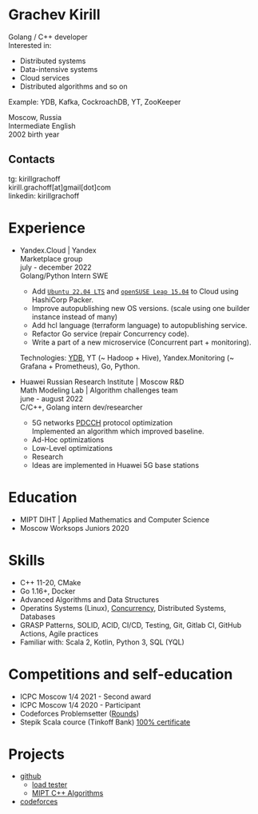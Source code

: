 # Grachev Kirill
Golang / C++ developer \
Interested in:
- Distributed systems
- Data-intensive systems
- Cloud services
- Distributed algorithms and so on

Example: YDB, Kafka, CockroachDB, YT, ZooKeeper

Moscow, Russia \
Intermediate English \
2002 birth year

## Contacts
tg: kirillgrachoff \
kirill.grachoff[at]gmail[dot]com \
linkedin: kirillgrachoff

# Experience
- Yandex.Cloud | Yandex \
  Marketplace group \
  july - december 2022 \
  Golang/Python Intern SWE
  - Add [`Ubuntu 22.04 LTS`](https://cloud.yandex.ru/marketplace/products/yc/ubuntu-22-04-lts) and [`openSUSE Leap 15.04`](https://cloud.yandex.ru/marketplace/products/yc/opensuse-15-4) to Cloud using HashiCorp Packer.
  - Improve autopublishing new OS versions. (scale using one builder instance instead of many)
  - Add hcl language (terraform language) to autopublishing service.
  - Refactor Go service (repair Concurrency code).
  - Write a part of a new microservice (Concurrent part + monitoring).
  
  Technologies: [YDB](https://ydb.tech), YT (~ Hadoop + Hive), Yandex.Monitoring (~ Grafana + Prometheus), Go, Python.

- Huawei Russian Research Institute | Moscow R\&D \
  Math Modeling Lab | Algorithm challenges team \
  june - august 2022 \
  C/C++, Golang intern dev/researcher
  - 5G networks [PDCCH](https://www.sharetechnote.com/html/5G/5G_PDCCH.html) protocol optimization \
  Implemented an algorithm which improved baseline.
  - Ad-Hoc optimizations
  - Low-Level optimizations
  - Research
  - Ideas are implemented in Huawei 5G base stations

# Education
- MIPT DIHT | Applied Mathematics and Computer Science
- Moscow Worksops Juniors 2020

# Skills
- C++ 11-20, CMake
- Go 1.16+, Docker
- Advanced Algorithms and Data Structures
- Operatins Systems (Linux), [Concurrency](https://gitlab.com/Lipovsky/concurrency-course), Distributed Systems, Databases
- GRASP Patterns, SOLID, ACID, CI/CD, Testing, Git, Gitlab CI, GitHub Actions, Agile practices
- Familiar with: Scala 2, Kotlin, Python 3, SQL (YQL)

# Competitions and self-education
- ICPC Moscow 1/4 2021 - Second award
- ICPC Moscow 1/4 2020 - Participant
- Codeforces Problemsetter ([Rounds](https://codeforces.com/contests/writer/kirill.grachoff))
- Stepik Scala cource (Tinkoff Bank) [100% certificate](https://stepik.org/cert/295996)

# Projects
- [github](https://github.com/kirillgrachoff)
  - [load tester](https://github.com/kirillgrachoff/load_tester)
  - [MIPT C++ Algorithms](https://github.com/kirillgrachoff/mipt-cpp-algorithms)
- [codeforces](https://codeforces.com/profile/kirill.grachoff)
